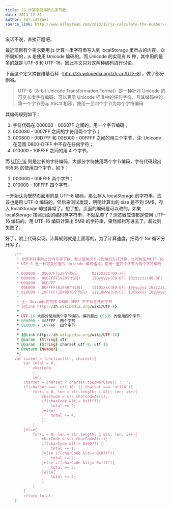```yaml
---
title: JS 计算字符串所占字节数
date: 2013-12-31
author: TAT.iAzrael
source_link: http://www.alloyteam.com/2013/12/js-calculate-the-number-of-bytes-occupied-by-a-string/
---
```


<!-- {% raw %} - for jekyll -->

废话不说，直接正题吧。

最近项目有个需求要用 js 计算一串字符串写入到 localStorage 里所占的内存，众所周知的，js 是使用 Unicode 编码的。而 Unicode 的实现有 N 种，其中用的最多的就是 UTF-8 和 UTF-16。因此本文只对这两种编码进行讨论。

下面这个定义摘自维基百科（<http://zh.wikipedia.org/zh-cn/UTF-8>），做了部分删减。

> UTF-8（8-bit Unicode Transformation Format）是一种针对 Unicode 的可变长度字符编码，可以表示 Unicode 标准中的任何字符，且其编码中的第一个字节仍与 ASCII 相容，使用一至四个字节为每个字符编码

其编码规则如下：

1.  字符代码在 000000 - 00007F 之间的，用一个字节编码；
2.  000080 - 0007FF 之间的字符用两个字节；
3.  000800 - 00D7FF 和 00E000 - 00FFFF 之间的用三个字节，注: Unicode 在范围 D800-DFFF 中不存在任何字符；
4.  010000 - 10FFFF 之间的用 4 个字节。

而 [UTF-16](http://zh.wikipedia.org/zh-cn/UTF-16) 则是定长的字符编码，大部分字符使用两个字节编码，字符代码超出 65535 的使用四个字节，如下：

1.  000000 - 00FFFF 两个字节；
2.  010000 - 10FFFF 四个字节。

一开始认为既然页面用的是 UTF-8 编码，那么存入 localStorage 的字符串，应该也是用 UTF-8 编码的。但后来测试发现，明明计算出的 size 是不到 5MB，存入 localStorage 却抛异常了。想了想，页面的编码是可以改的。如果 localStorage 按照页面的编码存字符串，不就乱套了？浏览器应该都是使用 UTF-16 编码的。用 UTF-16 编码计算出 5MB 的字符串，果然顺利写进去了。超过则失败了。

好了，附上代码实现。计算规则就是上面写的，为了计算速度，把两个 for 循环分开写了。

```ruby
    /**
     * 计算字符串所占的内存字节数，默认使用UTF-8的编码方式计算，也可制定为UTF-16
     * UTF-8 是一种可变长度的 Unicode 编码格式，使用一至四个字节为每个字符编码
     * 
     * 000000 - 00007F(128个代码)      0zzzzzzz(00-7F)                             一个字节
     * 000080 - 0007FF(1920个代码)     110yyyyy(C0-DF) 10zzzzzz(80-BF)             两个字节
     * 000800 - 00D7FF 
       00E000 - 00FFFF(61440个代码)    1110xxxx(E0-EF) 10yyyyyy 10zzzzzz           三个字节
     * 010000 - 10FFFF(1048576个代码)  11110www(F0-F7) 10xxxxxx 10yyyyyy 10zzzzzz  四个字节
     * 
     * 注: Unicode在范围 D800-DFFF 中不存在任何字符
     * {@link http://zh.wikipedia.org/wiki/UTF-8}
     * 
     * UTF-16 大部分使用两个字节编码，编码超出 65535 的使用四个字节
     * 000000 - 00FFFF  两个字节
     * 010000 - 10FFFF  四个字节
     * 
     * {@link http://zh.wikipedia.org/wiki/UTF-16}
     * @param  {String} str 
     * @param  {String} charset utf-8, utf-16
     * @return {Number}
     */
    var sizeof = function(str, charset){
        var total = 0,
            charCode,
            i,
            len;
        charset = charset ? charset.toLowerCase() : '';
        if(charset === 'utf-16' || charset === 'utf16'){
            for(i = 0, len = str.length; i &lt; len; i++){
                charCode = str.charCodeAt(i);
                if(charCode &lt;= 0xffff){
                    total += 2;
                }else{
                    total += 4;
                }
            }
        }else{
            for(i = 0, len = str.length; i &lt; len; i++){
                charCode = str.charCodeAt(i);
                if(charCode &lt;= 0x007f) {
                    total += 1;
                }else if(charCode &lt;= 0x07ff){
                    total += 2;
                }else if(charCode &lt;= 0xffff){
                    total += 3;
                }else{
                    total += 4;
                }
            }
        }
        return total;
    }
```


<!-- {% endraw %} - for jekyll -->